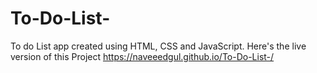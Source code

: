 # To-Do-List-
To do List app created using HTML, CSS and JavaScript.
Here's the live version of this Project https://naveeedgul.github.io/To-Do-List-/
